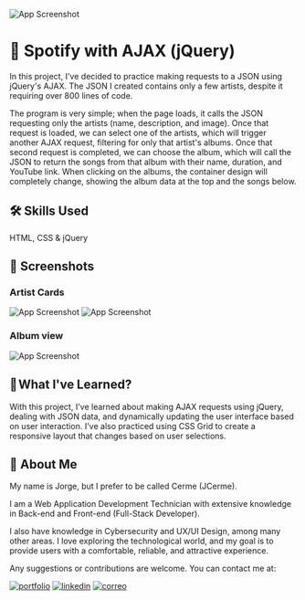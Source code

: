 ![App Screenshot](https://spotify.jcerme.com/img/spotify_1.png)

# 🎵 Spotify with AJAX (jQuery)

In this project, I've decided to practice making requests to a JSON using jQuery's AJAX. The JSON I created contains only a few artists, despite it requiring over 800 lines of code.

The program is very simple; when the page loads, it calls the JSON requesting only the artists (name, description, and image).
Once that request is loaded, we can select one of the artists, which will trigger another AJAX request, filtering for only that artist's albums.
Once that second request is completed, we can choose the album, which will call the JSON to return the songs from that album with their name, duration, and YouTube link.
When clicking on the albums, the container design will completely change, showing the album data at the top and the songs below.


## 🛠 Skills Used
HTML, CSS & jQuery


## 📸 Screenshots
### Artist Cards
![App Screenshot](https://spotify.jcerme.com/img/spotify_2.png)
![App Screenshot](https://spotify.jcerme.com/img/spotify_3.png)

### Album view
![App Screenshot](https://spotify.jcerme.com/img/spotify_4.png)


## 📖 What I've Learned?
With this project, I've learned about making AJAX requests using jQuery, dealing with JSON data, and dynamically updating the user interface based on user interaction. I've also practiced using CSS Grid to create a responsive layout that changes based on user selections.


## 🚀 About Me
My name is Jorge, but I prefer to be called Cerme (JCerme).

I am a Web Application Development Technician with extensive knowledge in Back-end and Front-end (Full-Stack Developer).

I also have knowledge in Cybersecurity and UX/UI Design, among many other areas. I love exploring the technological world, and my goal is to provide users with a comfortable, reliable, and attractive experience.

Any suggestions or contributions are welcome.
You can contact me at:

[![portfolio](https://img.shields.io/badge/https://jcerme.com-5f17ce?style=for-the-badge&logo=ko-fi&logoColor=white)](https://jcerme.com/)
[![linkedin](https://img.shields.io/badge/jorge_cermeno-0A66C2?style=for-the-badge&logo=linkedin&logoColor=white)](www.linkedin.com/in/jorge-cermeno)
[![correo](https://img.shields.io/badge/contact@jcerme.com-red?style=for-the-badge&logo=gmail&logoColor=white)](mailto:contact@jcerme.com)
